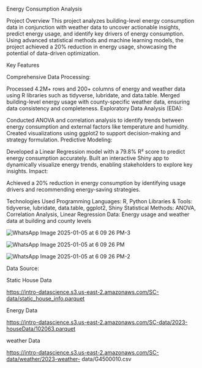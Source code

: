 

Energy Consumption Analysis

Project Overview
This project analyzes building-level energy consumption data in conjunction with weather data to uncover actionable insights, predict energy usage, and identify key drivers of energy consumption. Using advanced statistical methods and machine learning models, the project achieved a 20% reduction in energy usage, showcasing the potential of data-driven optimization.


Key Features

Comprehensive Data Processing:

Processed 4.2M+ rows and 200+ columns of energy and weather data using R libraries such as tidyverse, lubridate, and data.table.
Merged building-level energy usage with county-specific weather data, ensuring data consistency and completeness.
Exploratory Data Analysis (EDA):

Conducted ANOVA and correlation analysis to identify trends between energy consumption and external factors like temperature and humidity.
Created visualizations using ggplot2 to support decision-making and strategy formulation.
Predictive Modeling:

Developed a Linear Regression model with a 79.8% R² score to predict energy consumption accurately.
Built an interactive Shiny app to dynamically visualize energy trends, enabling stakeholders to explore key insights.
Impact:

Achieved a 20% reduction in energy consumption by identifying usage drivers and recommending energy-saving strategies.


Technologies Used
Programming Languages: R, Python
Libraries & Tools: tidyverse, lubridate, data.table, ggplot2, Shiny
Statistical Methods: ANOVA, Correlation Analysis, Linear Regression
Data: Energy usage and weather data at building and county levels

![WhatsApp Image 2025-01-05 at 6 09 26 PM-3](https://github.com/user-attachments/assets/1db87838-7269-48d0-8c58-236adf9f1a46)

![WhatsApp Image 2025-01-05 at 6 09 26 PM](https://github.com/user-attachments/assets/202a2021-455f-4db2-ac14-2db4b06244be)

![WhatsApp Image 2025-01-05 at 6 09 26 PM-2](https://github.com/user-attachments/assets/8a0f4e49-1bee-400e-972f-8047de659249)


Data Source:

Static House Data

https://intro-datascience.s3.us-east-2.amazonaws.com/SC-data/static_house_info.parquet

Energy Data

https://intro-datascience.s3.us-east-2.amazonaws.com/SC-data/2023-houseData/102063.parquet

weather Data

https://intro-datascience.s3.us-east-2.amazonaws.com/SC-data/weather/2023-weather-
data/G4500010.csv


